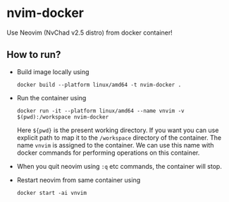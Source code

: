 # nvim-docker
Use Neovim (NvChad v2.5 distro) from docker container!

## How to run?
- Build image locally using
  ```
  docker build --platform linux/amd64 -t nvim-docker .
  ```

- Run the container using
  ```
  docker run -it --platform linux/amd64 --name vnvim -v $(pwd):/workspace nvim-docker
  ```

  Here `${pwd}` is the present working directory. If you want you can use explicit path to map it to the `/workspace` directory of the container. The name `vnvim` is assigned to the container. We can use this name with docker commands for performing operations on this container.

- When you quit neovim using `:q` etc commands, the container will stop.

- Restart neovim from same container using
  ```
  docker start -ai vnvim
  ```
  
